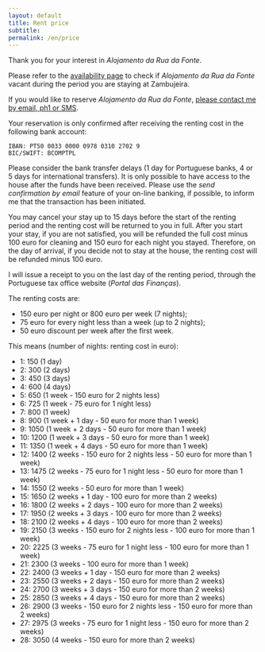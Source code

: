 ```yaml
---
layout: default
title: Rent price
subtitle:
permalink: /en/price
---
```


Thank you for your interest in *Alojamento da Rua da Fonte*.

Please refer to the [availability page](http://jgte.github.io/zambujeira/en/#disponibilidade) to check if *Alojamento da Rua da Fonte* vacant during the period you are staying at Zambujeira.

If you would like to reserve *Alojamento da Rua da Fonte*, [please contact me by email, ph1 or SMS](http://jgte.github.io/zh/en/intro#house-contacts).

Your reservation is only confirmed after receiving the renting cost in the following bank account:

    IBAN: PT50 0033 0000 0978 0310 2702 9
    BIC/SWIFT: BCOMPTPL

Please consider the bank transfer delays (1 day for Portuguese banks, 4 or 5 days for international transfers). It is only possible to have access to the house after the funds have been received. Please use the *send confirmation by email* feature of your on-line banking, if possible, to inform me that the transaction has been initiated.

You may cancel your stay up to 15 days before the start of the renting period and the renting cost will be returned to you in full. After you start your stay, if you are not satisfied, you will be refunded the full cost minus 100 euro for cleaning and 150 euro for each night you stayed. Therefore, on the day of arrival, if you decide not to stay at the house, the renting cost will be refunded minus 100 euro.

I will issue a receipt to you on the last day of the renting period, through the Portuguese tax office website (*Portal das Finanças*).

The renting costs are:
- 150 euro per night or 800 euro per week (7 nights);
- 75 euro for every night less than a week (up to 2 nights);
- 50 euro discount per week after the first week.

This means (number of nights: renting cost in euro):
- 1: 150 (1 day)
- 2: 300 (2 days)
- 3: 450 (3 days)
- 4: 600 (4 days)
- 5: 650 (1 week - 150 euro for 2 nights less)
- 6: 725 (1 week - 75 euro for 1 night less)
- 7: 800 (1 week)
- 8: 900 (1 week + 1 day - 50 euro for more than 1 week)
- 9: 1050 (1 week + 2 days - 50 euro for more than 1 week)
- 10: 1200 (1 week + 3 days - 50 euro for more than 1 week)
- 11: 1350 (1 week + 4 days - 50 euro for more than 1 week)
- 12: 1400 (2 weeks - 150 euro for 2 nights less - 50 euro for more than 1 week)
- 13: 1475 (2 weeks - 75 euro for 1 night less - 50 euro for more than 1 week)
- 14: 1550 (2 weeks - 50 euro for more than 1 week)
- 15: 1650 (2 weeks + 1 day - 100 euro for more than 2 weeks)
- 16: 1800 (2 weeks + 2 days - 100 euro for more than 2 weeks)
- 17: 1950 (2 weeks + 3 days - 100 euro for more than 2 weeks)
- 18: 2100 (2 weeks + 4 days - 100 euro for more than 2 weeks)
- 19: 2150 (3 weeks - 150 euro for 2 nights less - 100 euro for more than 1 week)
- 20: 2225 (3 weeks - 75 euro for 1 night less - 100 euro for more than 1 week)
- 21: 2300 (3 weeks - 100 euro for more than 1 week)
- 22: 2400 (3 weeks + 1 day - 150 euro for more than 2 weeks)
- 23: 2550 (3 weeks + 2 days - 150 euro for more than 2 weeks)
- 24: 2700 (3 weeks + 3 days - 150 euro for more than 2 weeks)
- 25: 2850 (3 weeks + 4 days - 150 euro for more than 2 weeks)
- 26: 2900 (3 weeks - 150 euro for 2 nights less - 150 euro for more than 2 weeks)
- 27: 2975 (3 weeks - 75 euro for 1 night less - 150 euro for more than 2 weeks)
- 28: 3050 (4 weeks - 150 euro for more than 2 weeks)